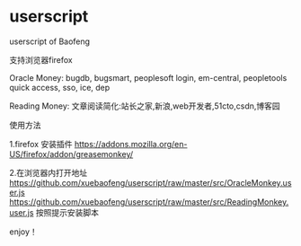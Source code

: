userscript
==========

userscript of Baofeng


支持浏览器firefox


Oracle Money:
bugdb, bugsmart, peoplesoft login, em-central, peopletools quick access, sso, ice, dep

Reading Money:
文章阅读简化:站长之家,新浪,web开发者,51cto,csdn,博客园

使用方法

1.firefox
安装插件
https://addons.mozilla.org/en-US/firefox/addon/greasemonkey/

2.在浏览器内打开地址
https://github.com/xuebaofeng/userscript/raw/master/src/OracleMonkey.user.js
https://github.com/xuebaofeng/userscript/raw/master/src/ReadingMonkey.user.js
按照提示安装脚本

enjoy！
